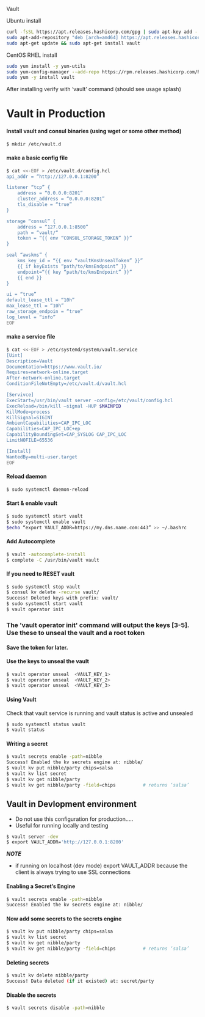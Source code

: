 Vault

Ubuntu install  
```bash
curl -fsSL https://apt.releases.hashicorp.com/gpg | sudo apt-key add -
sudo apt-add-repository "deb [arch=amd64] https://apt.releases.hashicorp.com $(lsb_release -cs) main"
sudo apt-get update && sudo apt-get install vault
```

CentOS RHEL install  
```bash
sudo yum install -y yum-utils
sudo yum-config-manager --add-repo https://rpm.releases.hashicorp.com/RHEL/hashicorp.repo
sudo yum -y install vault
```

After installing verify with ‘vault’ command (should see usage splash)


# Vault in Production
#### Install vault and consul binaries (using wget or some other method)

```bash
$ mkdir /etc/vault.d
```

####  make a basic config file
```bash
$ cat <<-EOF > /etc/vault.d/config.hcl
api_addr = “http://127.0.0.1:8200”

listener “tcp” {
	address = “0.0.0.0:8201”
	cluster_address = “0.0.0.0:8201”
	tls_disable = “true”
}

storage “consul” {
	address = “127.0.0.1:8500”
	path = “vault/“
	token = “{{ env “CONSUL_STORAGE_TOKEN” }}”
}

seal “awskms” {
	kms_key_id = “{{ env “vaultKmsUnsealToken” }}”
	{{ if keyExists “path/to/kmsEndpoint” }}
	endpoint=“{{ key “path/to/kmsEndpoint” }}”
	{{ end }}
}

ui = “true”
default_lease_ttl = “10h”
max_lease_ttl = “10h”
raw_storage_endpoin = “true”
log_level = “info”
EOF
```


#### make a service file
```bash
$ cat <<-EOF > /etc/systemd/system/vault.service
[Uint]
Description=Vault
Documentation=https://www.vault.io/
Requires=network-online.target
After-network-online.target
ConditionFileNotEmpty=/etc/vault.d/vault.hcl

[Servivce]
ExecStart=/usr/bin/vault server -config=/etc/vault/config.hcl
ExecReload=/bin/kill —signal -HUP $MAINPID
KillMode=process
KillSignal=SIGINT
AmbientCapabilities=CAP_IPC_LOC
Capabilities=CAP_IPC_LOC+ep
CapabilityBoundingSet=CAP_SYSLOG CAP_IPC_LOC
LimitNOFILE=65536

[Install]
WantedBy=multi-user.target
EOF
```


#### Reload daemon
```bash
$ sudo systemctl daemon-reload
```

#### Start & enable vault
```bash
$ sudo systemctl start vault
$ sudo systemctl enable vault
$echo “export VAULT_ADDR=https://my.dns.name.com:443” >> ~/.bashrc
```

#### Add Autocomplete
```bash
$ vault -autocomplete-install
$ complete -C /usr/bin/vault vault
```

#### If you need to RESET vault
```bash
$ sudo systemctl stop vault
$ consul kv delete -recurse vault/
Success! Deleted keys with prefix: vault/
$ sudo systemctl start vault 
$ vault operator init
```
### The 'vault operator init' command will output the keys [3-5]. Use these to unseal the vault and a root token  
#### Save the token for later.

#### Use the keys to unseal the vault
```bash
$ vault operator unseal  <VAULT_KEY_1>
$ vault operator unseal  <VAULT_KEY_2>
$ vault operator unseal  <VAULT_KEY_3>
```


#### Using Vault
Check that vault service is running and vault status is active and unsealed
```bash
$ sudo systemctl status vault
$ vault status
```

#### Writing a secret
```bash
$ vault secrets enable -path=nibble
Success! Enabled the kv secrets engine at: nibble/
$ vault kv put nibble/party chips=salsa
$ vault kv list secret
$ vault kv get nibble/party
$ vault kv get nibble/party -field=chips          # returns ‘salsa’
```



## Vault in Devlopment environment
- Do not use this configuration for production.....
- Useful for running locally and testing
```bash
$ vault server -dev  
$ export VAULT_ADDR='http://127.0.0.1:8200'
```

***NOTE*** 
- if running on localhost (dev mode) export VAULT_ADDR because the client is always trying to use SSL connections 


#### Enabling a Secret’s Engine
```bash
$ vault secrets enable -path=nibble
Success! Enabled the kv secrets engine at: nibble/
```

#### Now add some secrets to the secrets engine
```bash
$ vault kv put nibble/party chips=salsa    
$ vault kv list secret                                    
$ vault kv get nibble/party   
$ vault kv get nibble/party -field=chips          # returns ‘salsa’                      
``` 

#### Deleting secrets
```bash
$ vault kv delete nibble/party
Success! Data deleted (if it existed) at: secret/party
```

#### Disable the secrets
```bash
$ vault secrets disable -path=nibble
```


